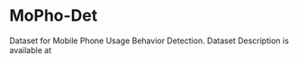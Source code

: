 # MoPho-Det
Dataset for Mobile Phone Usage Behavior Detection. Dataset Description is available at 
